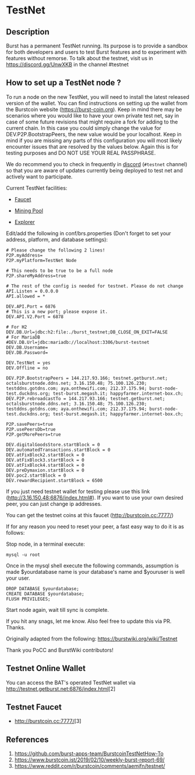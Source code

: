 # TestNet

## Description

Burst has a permanent TestNet running. Its purpose is to provide a sandbox for both developers and users to test Burst features and to experiment with features without remorse. To talk about the testnet, visit us in <https://discord.gg/UnwXKB> in the channel \#testnet

## How to set up a TestNet node ?

To run a node on the new TestNet, you will need to install the latest released version of the wallet. You can find instructions on setting up the wallet from the Burstcoin website (https://burst-coin.org). Keep in mind there may be scenarios where you would like to have your own private test net, say in case of some future revisions that might require a fork for adding to the current chain. In this case you could simply change the value for DEV.P2P.BootstrapPeers, the new value would be your localhost. Keep in mind if you are missing any parts of this configuration you will most likely encounter issues that are resolved by the values below. Again this is for testing purposes and DO NOT USE YOUR REAL PASSPHRASE.

We do recommend you to check in frequently in [discord](https://discord.gg/9S3eUBy) (`#testnet` channel) so that you are aware of updates currently being deployed to test net and actively want to participate.

Current TestNet facilities:

* [Faucet](http://burstcoin.cc:7777/)

* [Mining Pool](http://75.100.126.230:8124/)

* [Explorer](http://explorer.testnet.burst.devtrue.net/)

Edit/add the following in conf/brs.properties (Don't forget to set your address, platform, and database settings):

```properties
# Please change the following 2 lines!
P2P.myAddress=
P2P.myPlatform=TestNet Node

# This needs to be true to be a full node
P2P.shareMyAddress=true

# The rest of the config is needed for testnet. Please do not change
API.Listen = 0.0.0.0
API.allowed = *

DEV.API.Port = 6876
# This is a new port; please expose it.
DEV.API.V2.Port = 6878

# For H2
DEV.DB.Url=jdbc:h2:file:./burst_testnet;DB_CLOSE_ON_EXIT=FALSE
# For MariaDB
#DEV.DB.Url=jdbc:mariadb://localhost:3306/burst-testnet
DEV.DB.Username=
DEV.DB.Password=

DEV.TestNet = yes
DEV.Offline = no

DEV.P2P.BootstrapPeers = 144.217.93.166; testnet.getburst.net; octalsburstnode.ddns.net; 3.16.150.48; 75.100.126.230; testddns.gotdns.com; aya.onthewifi.com; 212.37.175.94; burst-node-test.duckdns.org; test-burst.megash.it; happyfarmer.internet-box.ch;
DEV.P2P.rebroadcastTo = 144.217.93.166; testnet.getburst.net; octalsburstnode.ddns.net; 3.16.150.48; 75.100.126.230; testddns.gotdns.com; aya.onthewifi.com; 212.37.175.94; burst-node-test.duckdns.org; test-burst.megash.it; happyfarmer.internet-box.ch;

P2P.savePeers=true
P2P.usePeersDb=true
P2P.getMorePeers=true

DEV.digitalGoodsStore.startBlock = 0
DEV.automatedTransactions.startBlock = 0
DEV.atFixBlock2.startBlock = 0
DEV.atFixBlock3.startBlock = 0
DEV.atFixBlock4.startBlock = 0
DEV.preDymaxion.startBlock = 0
DEV.poc2.startBlock = 0
DEV.rewardRecipient.startBlock = 6500
```

If you just need testnet wallet for testing please use this link (http://3.16.150.48:6876/index.html#). If you want to use your own desired peer, you can just change ip addresses.

You can get the testnet coins at this faucet (http://burstcoin.cc:7777/)

If for any reason you need to reset your peer, a fast easy way to do it is as follows:

Stop node, in a terminal execute:
````
mysql -u root
````
Once in the mysql shell execute the following commands, assumption is made $yourdatabase name is your database's name and $youruser is well your user.
````
DROP DATABASE $yourdatabase;
CREATE DATABASE $yourdatabase;
FLUSH PRIVILEGES;
````
Start node again, wait till sync is complete.

If you hit any snags, let me know. Also feel free to update this via PR. Thanks.

Originally adapted from the following: https://burstwiki.org/wiki/Testnet

Thank you PoCC and BurstWiki contributors!

## Testnet Online Wallet

You can access the BAT's operated TestNet wallet via <http://testnet.getburst.net:6876/index.html>[2]

## Testnet Faucet

-   <http://burstcoin.cc:7777/>[3]

## References

1. <https://github.com/burst-apps-team/BurstcoinTestNetHow-To>
2. <https://www.burstcoin.ist/2019/02/10/weekly-burst-report-69/>
3. <https://www.reddit.com/r/burstcoin/comments/aemjfn/testnet/>
